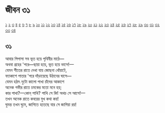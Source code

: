 # জীবন ৩১

[১](2.10.0.jeebon-1.md) [২](2.10.1.jeebon-2.md) [৩](2.10.2.jeebon-3.md) [৪](2.10.3.jeebon-4.md) [৫](2.10.4.jeebon-5.md) [৬](2.10.5.jeebon-6.md) [৭](2.10.6.jeebon-7.md) [৮](2.10.7.jeebon-8.md) [৯](2.10.8.jeebon-9.md) [১০](2.10.9.jeebon-10.md) [১১](2.10.10.jeebon-11.md) [১২](2.10.11.jeebon-12.md) [১৩](2.10.12.jeebon-13.md) [১৪](2.10.13.jeebon-14.md) [১৫](2.10.14.jeebon-15.md) [১৬](2.10.15.jeebon-16.md) [১৭](2.10.16.jeebon-17.md) [১৮](2.10.17.jeebon-18.md) [১৯](2.10.18.jeebon-19.md) [২০](2.10.19.jeebon-20.md) [২১](2.10.20.jeebon-21.md) [২২](2.10.21.jeebon-22.md) [২৩](2.10.22.jeebon-23.md) [২৪](2.10.23.jeebon-24.md) [২৫](2.10.24.jeebon-25.md) [২৬](2.10.25.jeebon-26.md) [২৭](2.10.26.jeebon-27.md) [২৮](2.10.27.jeebon-28.md) [২৯](2.10.28.jeebon-29.md) [৩০](2.10.29.jeebon-30.md) [৩১](2.10.30.jeebon-31.md) [৩২](2.10.31.jeebon-32.md) [৩৩](2.10.32.jeebon-33.md) [৩৪](2.10.33.jeebon-34.md)

## ৩১

আবার পিপাসা সব ভূত হয়ে পৃথিবীর মাঠে—  
অথবা গ্রহের 'পরে—ছায়া হয়ে, ভূত হয়ে ভাসে!—  
যেমন শীতের রাতে দেখা যায় জোছনা ধোঁয়াটে,  
ফ্যাকাশে পাতার 'পরে দাঁড়ায়েছে উঠানের ঘাসে—  
যেমন হঠাৎ দুটো কালো পাখা চাঁদের আকাশে  
অনেক গভীর রাতে চমকের মতো মনে হয়;  
কার পাখা?—কোন্‌ পাখি? পাখি সে কি! অথচ সে আসে!—  
তখন অনেক রাতে কবরের মুখ কথা কয়!  
ঘুমন্ত তখন ঘুমে, জাগিতে হতেছে যার সে জাগিয়া রয়!

